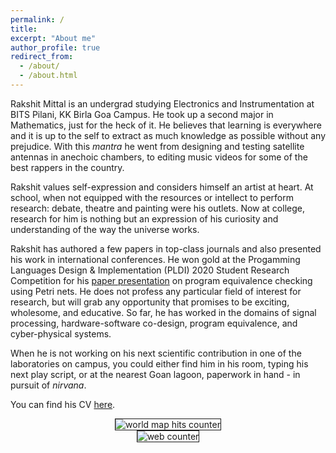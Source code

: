 ```yaml
---
permalink: /
title:
excerpt: "About me"
author_profile: true
redirect_from: 
  - /about/
  - /about.html
---
```


Rakshit Mittal is an undergrad studying Electronics and Instrumentation at BITS Pilani, KK Birla Goa Campus. He took up a second major in Mathematics, just for the heck of it. He believes that learning is everywhere and it is up to the self to extract as much knowledge as possible without any prejudice. With this *mantra* he went from designing and testing satellite antennas in anechoic chambers, to editing music videos for some of the best rappers in the country. 

Rakshit values self-expression and considers himself an artist at heart. At school, when not equipped with the resources or intellect to perform research: debate, theatre and painting were his outlets. Now at college, research for him is nothing but an expression of his curiosity and understanding of the way the universe works.

Rakshit has authored a few papers in top-class journals and also presented his work in international conferences. He won gold at the Progamming Languages Design & Implementation (PLDI) 2020 Student Research Competition for his <a href="https://raks0009.github.io/talks/2020-06-18-pldi_src">paper presentation</a> on program equivalence checking using Petri nets. He does not profess any particular field of interest for research, but will grab any opportunity that promises to be exciting, wholesome, and educative. So far, he has worked in the domains of signal processing, hardware-software co-design, program equivalence, and cyber-physical systems.

When he is not working on his next scientific contribution in one of the laboratories on campus, you could either find him in his room, typing his next play script, or at the nearest Goan lagoon, paperwork in hand - in pursuit of *nirvana*.

You can find his CV <a href="Rakshit Mittal - CV.pdf">here</a>.
<br/>

<center>
<img title="world map visits tracker" src="https://24counter.com/map/view.php?type=180&id=1593548083" border="1" alt="world map hits counter"/>
</br>
<img title="visits number"src="https://smallcounter.com/count.php?c_style=3&id=1593549250" border=1 alt="web counter">  
</center>
